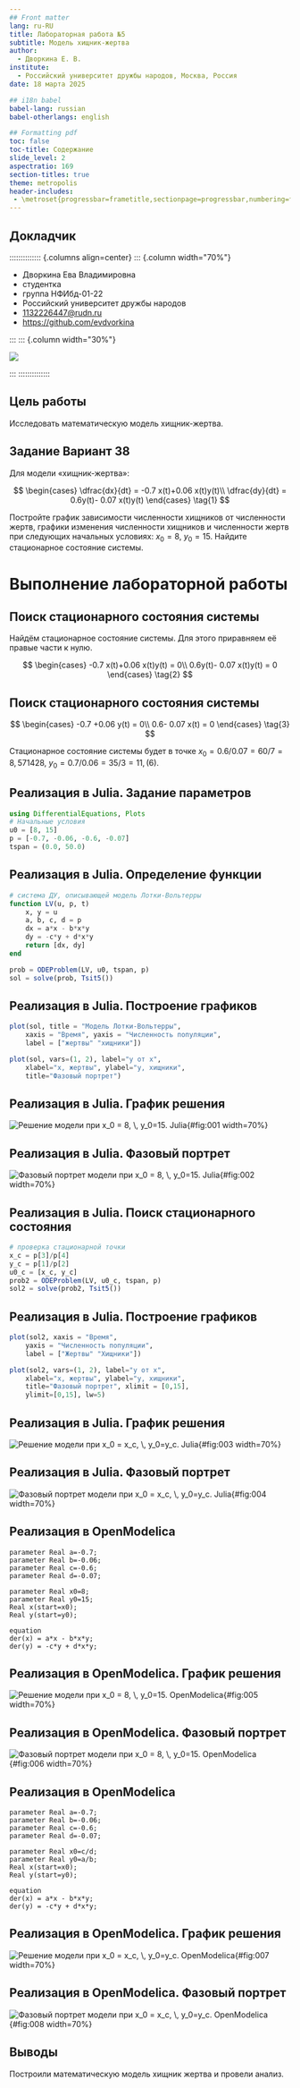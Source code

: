 ```yaml
---
## Front matter
lang: ru-RU
title: Лабораторная работа №5
subtitle: Модель хищник-жертва
author:
  - Дворкина Е. В.
institute:
  - Российский университет дружбы народов, Москва, Россия
date: 18 марта 2025

## i18n babel
babel-lang: russian
babel-otherlangs: english

## Formatting pdf
toc: false
toc-title: Содержание
slide_level: 2
aspectratio: 169
section-titles: true
theme: metropolis
header-includes:
 - \metroset{progressbar=frametitle,sectionpage=progressbar,numbering=fraction}
---
```


## Докладчик

:::::::::::::: {.columns align=center}
::: {.column width="70%"}

  * Дворкина Ева Владимировна
  * студентка
  * группа НФИбд-01-22
  * Российский университет дружбы народов
  * [1132226447@rudn.ru](mailto:1132226447@rudn.ru)
  * <https://github.com/evdvorkina>

:::
::: {.column width="30%"}

![](./image/я.jpg)

:::
::::::::::::::

## Цель работы

Исследовать математическую модель хищник-жертва.

## Задание Вариант 38

Для модели «хищник-жертва»:

$$
\begin{cases}
\dfrac{dx}{dt} = -0.7 x(t)+0.06 x(t)y(t)\\
\dfrac{dy}{dt} = 0.6y(t)- 0.07 x(t)y(t)
\end{cases}
\tag{1}
$$

Постройте график зависимости численности хищников от численности жертв, графики изменения численности хищников и численности жертв при следующих начальных условиях: $x_0 = 8$, $y_0 = 15$. Найдите стационарное состояние системы.

# Выполнение лабораторной работы

## Поиск стационарного состояния системы

Найдём стационарное состояние системы. Для этого приравняем её правые части к нулю.

$$
\begin{cases}
  -0.7 x(t)+0.06 x(t)y(t) = 0\\
  0.6y(t)- 0.07 x(t)y(t) = 0
\end{cases}
\tag{2}
$$

## Поиск стационарного состояния системы

$$
\begin{cases}
  -0.7 +0.06 y(t) = 0\\
  0.6- 0.07 x(t) = 0
\end{cases}
\tag{3}
$$

Cтационарное состояние системы будет в точке $x_0 = 0.6/0.07 = 60/7=8,571428$, $y_0 = 0.7/0.06 = 35/3=11,(6)$. 

## Реализация в Julia. Задание параметров

```julia
using DifferentialEquations, Plots
# Начальные условия
u0 = [8, 15]
p = [-0.7, -0.06, -0.6, -0.07]
tspan = (0.0, 50.0)
```

## Реализация в Julia. Определение функции

```julia
# система ДУ, описывающей модель Лотки-Вольтерры
function LV(u, p, t)
    x, y = u
    a, b, c, d = p
    dx = a*x - b*x*y
    dy = -c*y + d*x*y
    return [dx, dy]
end

prob = ODEProblem(LV, u0, tspan, p)
sol = solve(prob, Tsit5())
```

## Реализация в Julia. Построение графиков

```julia
plot(sol, title = "Модель Лотки-Вольтерры", 
    xaxis = "Время", yaxis = "Численность популяции", 
    label = ["жертвы" "хищники"])

plot(sol, vars=(1, 2), label="y от x", 
    xlabel="x, жертвы", ylabel="y, хищники", 
    title="Фазовый портрет")
```

## Реализация в Julia. График решения

![Решение модели при $x_0 = 8, \, y_0=15$. Julia](image/1.PNG){#fig:001 width=70%}

## Реализация в Julia. Фазовый портрет

![Фазовый портрет модели при $x_0 = 8, \, y_0=15$. Julia](image/2.PNG){#fig:002 width=70%}

## Реализация в Julia. Поиск стационарного состояния

```julia
# проверка стационарной точки
x_c = p[3]/p[4]
y_c = p[1]/p[2]
u0_c = [x_c, y_c]
prob2 = ODEProblem(LV, u0_c, tspan, p)
sol2 = solve(prob2, Tsit5())
```

## Реализация в Julia. Построение графиков

```julia
plot(sol2, xaxis = "Время", 
    yaxis = "Численность популяции", 
    label = ["Жертвы" "Хищники"])

plot(sol2, vars=(1, 2), label="y от x", 
    xlabel="x, жертвы", ylabel="y, хищники", 
    title="Фазовый портрет", xlimit = [0,15], 
    ylimit=[0,15], lw=5)
```

## Реализация в Julia. График решения

![Решение модели при $x_0 = x_c, \, y_0=y_c$. Julia](image/3.PNG){#fig:003 width=70%}

## Реализация в Julia. Фазовый портрет

![Фазовый портрет модели при $x_0 = x_c, \, y_0=y_c$. Julia](image/4.PNG){#fig:004 width=70%}

## Реализация в OpenModelica

```Modelica
parameter Real a=-0.7;
parameter Real b=-0.06;
parameter Real c=-0.6;
parameter Real d=-0.07;

parameter Real x0=8;
parameter Real y0=15;
Real x(start=x0);
Real y(start=y0);

equation
der(x) = a*x - b*x*y;
der(y) = -c*y + d*x*y;
```

## Реализация в OpenModelica. График решения

![Решение модели при $x_0 = 8, \, y_0=15$. OpenModelica](image/5.PNG){#fig:005 width=70%}

## Реализация в OpenModelica. Фазовый портрет

![Фазовый портрет модели при $x_0 = 8, \, y_0=15$. OpenModelica](image/6.PNG){#fig:006 width=70%}

## Реализация в OpenModelica

```Modelica
parameter Real a=-0.7;
parameter Real b=-0.06;
parameter Real c=-0.6;
parameter Real d=-0.07;

parameter Real x0=c/d;
parameter Real y0=a/b;
Real x(start=x0);
Real y(start=y0);

equation
der(x) = a*x - b*x*y;
der(y) = -c*y + d*x*y;
```

## Реализация в OpenModelica. График решения

![Решение модели при $x_0 = x_c, \, y_0=y_c$. OpenModelica](image/7.PNG){#fig:007 width=70%}

## Реализация в OpenModelica. Фазовый портрет

![Фазовый портрет модели при $x_0 = x_c, \, y_0=y_c$. OpenModelica](image/8.PNG){#fig:008 width=70%}

## Выводы

Построили математическую модель хищник жертва и провели анализ.

